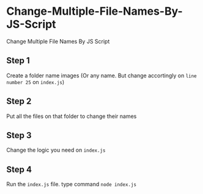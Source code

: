 # Change-Multiple-File-Names-By-JS-Script
 Change Multiple File Names By JS Script

## Step 1
Create a folder name images (Or any name. But change accortingly on `line number 25` on `index.js`)
## Step 2
Put all the files on that folder to change their names
## Step 3
Change the logic you need on `index.js`
## Step 4
Run the `index.js` file. type command `node index.js`

